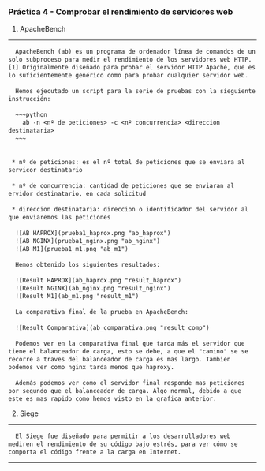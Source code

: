 ### Práctica 4 - Comprobar el rendimiento de servidores web ###

 1. ApacheBench
 ----------------

      ApacheBench (ab) es un programa de ordenador línea de comandos de un solo subproceso para medir el rendimiento de los servidores web HTTP. [1] Originalmente diseñado para probar el servidor HTTP Apache, que es lo suficientemente genérico como para probar cualquier servidor web.

      Hemos ejecutado un script para la serie de pruebas con la sieguiente instrucción:

      ~~~python
        ab -n <nº de peticiones> -c <nº concurrencia> <direccion destinataria>
      ~~~


     * nº de peticiones: es el nº total de peticiones que se enviara al servicor destinatario

     * nº de concurrencia: cantidad de peticiones que se enviaran al ervidor destinatario, en cada solicitud

     * direccion destinataria: direccion o identificador del servidor al que enviaremos las peticiones

      ![AB HAPROX](prueba1_haprox.png "ab_haprox")
      ![AB NGINX](prueba1_nginx.png "ab_nginx")
      ![AB M1](prueba1_m1.png "ab_m1")

      Hemos obtenido los siguientes resultados:

      ![Result HAPROX](ab_haprox.png "result_haprox")
      ![Result NGINX](ab_nginx.png "result_nginx")
      ![Result M1](ab_m1.png "result_m1")

      La comparativa final de la prueba en ApacheBench:

      ![Result Comparativa](ab_comparativa.png "result_comp")

      Podemos ver en la comparativa final que tarda más el servidor que tiene el balanceador de carga, esto se debe, a que el "camino" se se recorre a traves del balanceador de carga es mas largo. Tambien podemos ver como nginx tarda menos que haproxy.

      Además podemos ver como el servidor final responde mas peticiones por segundo que el balanceador de carga. Algo normal, debido a que este es mas rapido como hemos visto en la grafica anterior.

 2. Siege
  -------
      El Siege fue diseñado para permitir a los desarrolladores web mediren el rendimiento de su código bajo estrés, para ver cómo se comporta el código frente a la carga en Internet.

***
